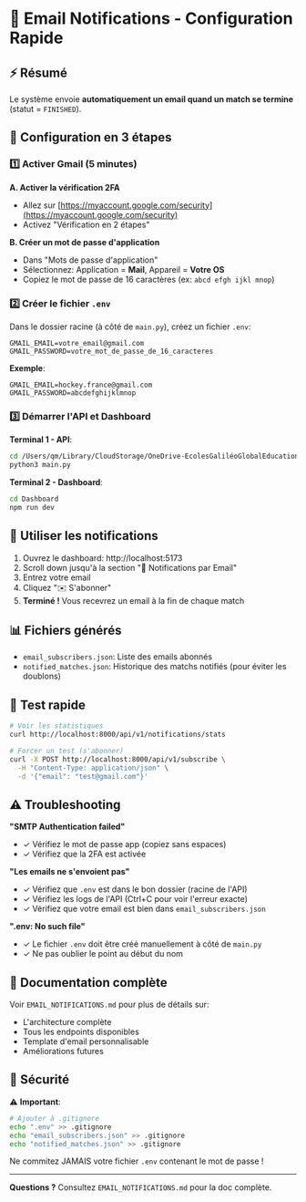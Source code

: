 # 📧 Email Notifications - Configuration Rapide

## ⚡ Résumé

Le système envoie **automatiquement un email quand un match se termine** (statut = `FINISHED`).

## 🎯 Configuration en 3 étapes

### 1️⃣ Activer Gmail (5 minutes)

**A. Activer la vérification 2FA**
- Allez sur [https://myaccount.google.com/security](https://myaccount.google.com/security)
- Activez "Vérification en 2 étapes"

**B. Créer un mot de passe d'application**
- Dans "Mots de passe d'application"
- Sélectionnez: Application = **Mail**, Appareil = **Votre OS**
- Copiez le mot de passe de 16 caractères (ex: `abcd efgh ijkl mnop`)

### 2️⃣ Créer le fichier `.env`

Dans le dossier racine (à côté de `main.py`), créez un fichier `.env`:

```env
GMAIL_EMAIL=votre_email@gmail.com
GMAIL_PASSWORD=votre_mot_de_passe_de_16_caracteres
```

**Exemple**:
```env
GMAIL_EMAIL=hockey.france@gmail.com
GMAIL_PASSWORD=abcdefghijklmnop
```

### 3️⃣ Démarrer l'API et Dashboard

**Terminal 1 - API**:
```bash
cd /Users/qm/Library/CloudStorage/OneDrive-EcolesGaliléoGlobalEducationFrance/CHC\ -\ Code/V1\ -\ API
python3 main.py
```

**Terminal 2 - Dashboard**:
```bash
cd Dashboard
npm run dev
```

## 📱 Utiliser les notifications

1. Ouvrez le dashboard: http://localhost:5173
2. Scroll down jusqu'à la section "📧 Notifications par Email"
3. Entrez votre email
4. Cliquez "✉️ S'abonner"
5. **Terminé !** Vous recevrez un email à la fin de chaque match

## 📊 Fichiers générés

- `email_subscribers.json`: Liste des emails abonnés
- `notified_matches.json`: Historique des matchs notifiés (pour éviter les doublons)

## 🧪 Test rapide

```bash
# Voir les statistiques
curl http://localhost:8000/api/v1/notifications/stats

# Forcer un test (s'abonner)
curl -X POST http://localhost:8000/api/v1/subscribe \
  -H "Content-Type: application/json" \
  -d '{"email": "test@gmail.com"}'
```

## ⚠️ Troubleshooting

**"SMTP Authentication failed"**
- ✓ Vérifiez le mot de passe app (copiez sans espaces)
- ✓ Vérifiez que la 2FA est activée

**"Les emails ne s'envoient pas"**
- ✓ Vérifiez que `.env` est dans le bon dossier (racine de l'API)
- ✓ Vérifiez les logs de l'API (Ctrl+C pour voir l'erreur exacte)
- ✓ Vérifiez que votre email est bien dans `email_subscribers.json`

**".env: No such file"**
- ✓ Le fichier `.env` doit être créé manuellement à côté de `main.py`
- ✓ Ne pas oublier le point au début du nom

## 📖 Documentation complète

Voir `EMAIL_NOTIFICATIONS.md` pour plus de détails sur:
- L'architecture complète
- Tous les endpoints disponibles
- Template d'email personnalisable
- Améliorations futures

## 🔐 Sécurité

⚠️ **Important**:
```bash
# Ajouter à .gitignore
echo ".env" >> .gitignore
echo "email_subscribers.json" >> .gitignore
echo "notified_matches.json" >> .gitignore
```

Ne commitez JAMAIS votre fichier `.env` contenant le mot de passe !

---

**Questions ?** Consultez `EMAIL_NOTIFICATIONS.md` pour la doc complète.

